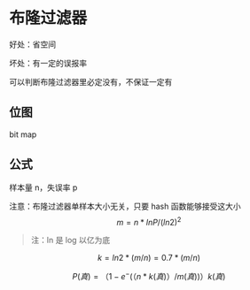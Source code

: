 # 布隆过滤器

好处：省空间

坏处：有一定的误报率



可以判断布隆过滤器里必定没有，不保证一定有

## 位图 

bit map





## 公式

样本量 n，失误率 p

注意：布隆过滤器单样本大小无关，只要 hash 函数能够接受这大小
$$
m = n * lnP/(ln2)^2
$$

> 注：ln 是 log 以亿为底 

$$
k = ln2 * (m/n)  = 0.7 * (m/n)
$$

$$
P(真) = （1 - e^-(（n * k(真)）/m(真))）k(真)
$$

